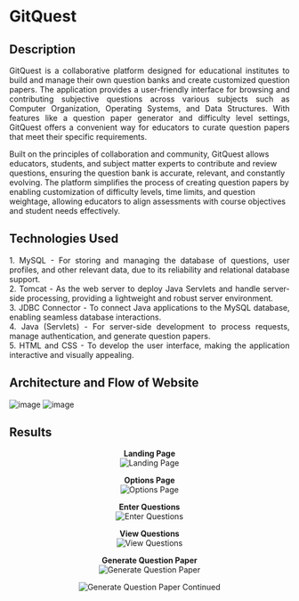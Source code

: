 # GitQuest

## Description
<p align="justify">GitQuest is a collaborative platform designed for educational institutes to build and manage their own question banks and create customized question papers. The application provides a user-friendly interface for browsing and contributing subjective questions across various subjects such as Computer Organization, Operating Systems, and Data Structures. With features like a question paper generator and difficulty level settings, GitQuest offers a convenient way for educators to curate question papers that meet their specific requirements.

Built on the principles of collaboration and community, GitQuest allows educators, students, and subject matter experts to contribute and review questions, ensuring the question bank is accurate, relevant, and constantly evolving. The platform simplifies the process of creating question papers by enabling customization of difficulty levels, time limits, and question weightage, allowing educators to align assessments with course objectives and student needs effectively.</p>

## Technologies Used
<p align="justify">
1. MySQL - For storing and managing the database of questions, user profiles, and other relevant data, due to its reliability and relational database support.<br>
2. Tomcat - As the web server to deploy Java Servlets and handle server-side processing, providing a lightweight and robust server environment.<br>
3. JDBC Connector - To connect Java applications to the MySQL database, enabling seamless database interactions.<br>
4. Java (Servlets) - For server-side development to process requests, manage authentication, and generate question papers.<br>
5. HTML and CSS - To develop the user interface, making the application interactive and visually appealing.
</p>

## Architecture and Flow of Website
![image](https://github.com/user-attachments/assets/d9015117-bebd-4136-809a-69e848d0619c)
![image](https://github.com/user-attachments/assets/ff45917d-0893-4d27-8a25-f39ce5304462)

## Results
<p align="center"> 
  <b>Landing Page</b><br>
  <img src="https://github.com/user-attachments/assets/3148388a-6d90-4dba-9eef-38a0bb5b77d1" alt="Landing Page" />
</p>

<p align="center">
  <b>Options Page</b><br>
  <img src="https://github.com/user-attachments/assets/df83e48f-c9a7-4620-a7d0-0b30db5eacce" alt="Options Page" />
</p>

<p align="center">
  <b>Enter Questions</b><br>
  <img src="https://github.com/user-attachments/assets/6f35d9a6-860c-4a09-a48a-5c1b16c0e454" alt="Enter Questions" />
</p>

<p align="center">
  <b>View Questions</b><br>
  <img src="https://github.com/user-attachments/assets/b6480465-06a9-46ec-b343-0f2f45d3ded1" alt="View Questions" />
</p>

<p align="center">
  <b>Generate Question Paper</b><br>
  <img src="https://github.com/user-attachments/assets/782a8a33-3ceb-4753-be52-103964ee017b" alt="Generate Question Paper" />
</p>

<p align="center">
  <img src="https://github.com/user-attachments/assets/05d64cf0-1fd8-4c73-9ab9-833cbf646cce" alt="Generate Question Paper Continued" />
</p>








